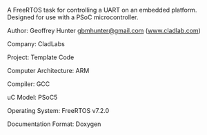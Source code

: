 A FreeRTOS task for controlling a UART on an embedded platform. Designed for use with a PSoC microcontroller.

Author:					Geoffrey Hunter <gbmhunter@gmail.com> (www.cladlab.com)

Company: 				CladLabs 

Project: 				Template Code 

Computer Architecture: 	ARM 

Compiler: 				GCC 

uC Model: 				PSoC5 

Operating System: 		FreeRTOS v7.2.0 

Documentation Format: 	Doxygen 
